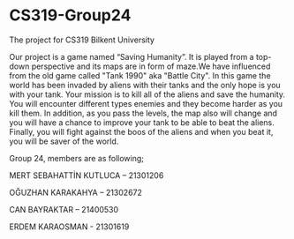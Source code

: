 # CS319-Group24
The project for CS319 Bilkent University

Our project is a game named “Saving Humanity”. It is played from a top-down perspective and its maps are in form of maze.We have influenced from the old game called "Tank 1990" aka "Battle City". In this game the world has been invaded by aliens with their tanks and the only hope is you with your tank. Your mission is to kill all of the aliens and save the humanity. You will encounter different types enemies and they become harder as you kill them. In addition, as you pass the levels, the map also will change and you will have a chance to improve your tank to be able to beat the aliens. Finally, you will fight against the boos of the aliens and when you beat it, you will be saver of the world.

Group 24, members are as following;

MERT SEBAHATTİN KUTLUCA – 21301206

OĞUZHAN KARAKAHYA – 21302672

CAN BAYRAKTAR – 21400530

ERDEM KARAOSMAN - 21301619
 
